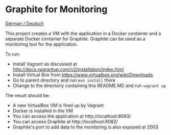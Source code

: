 Graphite for Monitoring
===============

[German / Deutsch](LIESMICH.md) 

This project creates a VM with the application in a Docker container
and a separate Docker container for Graphite. Graphite can be used as
a monitoring tool for the application.

To run:

- Install Vagrant as discussed at
  http://docs.vagrantup.com/v2/installation/index.html
- Install Virtual Box from https://www.virtualbox.org/wiki/Downloads
- Go to parent directory and run `mvn install` there
- Change to the directoriy containing this README.MD and run `vagrant
   up`

The result should be:

- A new VirtualBox VM is fired up by Vagrant
- Docker is installed in the VM
- You can access the application at http://localhost:8083/
- You can access Graphite  at http://localhost:8082/
- Graphite's port to add data to the monitoring is also exposed at 2003


